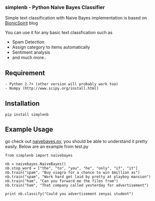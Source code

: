 ### simplenb - Python Naive Bayes Classifier
Simple text classification with Naive Bayes
implementation is based on [BionicSpirit](https://www.bionicspirit.com/blog/2012/02/09/howto-build-naive-bayes-classifier.html) blog

You can use it for any basic text classfication such as 
* Spam Detection
* Assign category to items automatically
* Sentiment analysis
* and much more..

## Requirement
```
- Python 2.7+ (other version will probably work too)
- Numpy (http://www.scipy.org/install.html)
```

## Installation
```
pip install simplenb
```

## Example Usage
go check out [naivebayes.py](https://github.com/Zenyai/Python-Naive-Bayes-Classifier/blob/master/simplenb/naivebayes.py), you should be able to understand it pretty easily. Below are an example from test.py
```
from simplenb import naivebayes

nb = naivebayes.NaiveBayes()
nb.stop_word = ["the", "to", "you", "he", "only", "if", "it"]
nb.train("spam", "Buy viagra for a chance to win $million as")
nb.train("spam", "Work hard get laid by pretty at playboy mansion")
nb.train("ham", "Can you forward me the files from")
nb.train("ham", "That company called yesterday for advertisement")

print nb.classify("Could you advertisement zenyai student")
```
